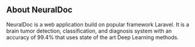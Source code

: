 
## About  NeuralDoc

 NeuralDoc is a web application build on popular framework Laravel.
 It is a brain tumor detection, classification, and diagnosis system with an accuracy of 99.4% that uses state of the art Deep Learning methods.

